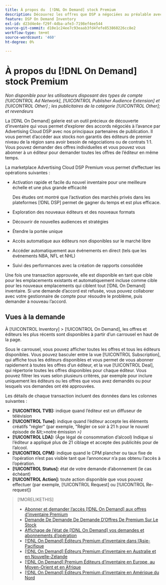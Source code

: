 ```yaml
---
title: À propos du  [!DNL On Demand] stock Premium
description: Découvrez les offres que DSP a négociées au préalable avec des éditeurs partenaires haut de gamme.
feature: DSP On Demand Inventory
exl-id: d23d4e4e-f29f-4dba-afe3-7198ef4ee544
source-git-commit: d10e1c24ee7c93eaab3fd4fefe853860226cc8e2
workflow-type: tm+mt
source-wordcount: '460'
ht-degree: 0%

---
```


# À propos du [!DNL On Demand] stock Premium

*Non disponible pour les utilisateurs disposant des types de compte  [!UICONTROL Ad Network],  [!UICONTROL Publisher Audience Extension] et  [!UICONTROL Other] ; les publicitaires de la catégorie  [!UICONTROL Other]; et revendeurs*

La [!DNL On Demand] galerie est un outil précieux de découverte d’inventaire qui vous permet d’explorer des accords négociés à l’avance par Advertising Cloud DSP avec nos principaux partenaires de publication. Il vous permet d’accéder aux stocks non garantis des éditeurs de premier niveau de la région sans avoir besoin de négociations ou de contrats 1:1. Vous pouvez demander des offres individuelles et vous pouvez vous abonner à un éditeur pour demander toutes les offres de l’éditeur en même temps.

La marketplace Advertising Cloud DSP Premium vous permet d’effectuer les opérations suivantes :

* Activation rapide et facile du nouvel inventaire pour une meilleure échelle et une plus grande efficacité

   Des études ont montré que l’activation des marchés privés dans les plateformes [!DNL DSP] permet de gagner du temps et est plus efficace.

* Exploration des nouveaux éditeurs et des nouveaux formats
* Découvrir de nouvelles audiences et stratégies
* Étendre la portée unique
* Accès automatique aux éditeurs non disponibles sur le marché libre
* Accéder automatiquement aux événements en direct (tels que les événements NBA, NFL et NHL)
* Suivi des performances avec la création de rapports consolidée

Une fois une transaction approuvée, elle est disponible en tant que cible pour les emplacements existants et automatiquement incluse comme cible pour les nouveaux emplacements qui ciblent tout [!DNL On Demand] inventaire. Si une demande d’accord est refusée, vous pouvez collaborer avec votre gestionnaire de compte pour résoudre le problème, puis demander à nouveau l’accord.

## Vues à la demande

À [!UICONTROL Inventory] > [!UICONTROL On Demand], les offres et éditeurs les plus récents <!-- how recent? --> sont disponibles à partir d’un carrousel en haut de la page.

Sous le carrousel, vous pouvez afficher toutes les offres et tous les éditeurs disponibles. Vous pouvez basculer entre la vue [!UICONTROL Subscription], qui affiche tous les éditeurs disponibles et vous permet de vous abonner rapidement à toutes les offres d’un éditeur, et la vue [!UICONTROL Deal], qui répertorie toutes les offres disponibles pour chaque éditeur. Vous pouvez filtrer les vues selon plusieurs critères, par exemple pour inclure uniquement les éditeurs ou les offres que vous avez demandés ou pour lesquels vos demandes ont été approuvées.

Les détails de chaque transaction incluent des données dans les colonnes suivantes :

* **[!UICONTROL TVB]:** indique quand l’éditeur est un diffuseur de télévision
* **[!UICONTROL Tune]:** indique quand l’éditeur accepte les éléments créatifs &quot;régler&quot; (par exemple, &quot;Régler ce soir à 21 h pour le nouvel épisode de \&lt;>notre émission *\>)*
* **[!UICONTROL LDA]:**  (Âge légal de consommation d’alcool) Indique si l’éditeur a appliqué plus de 21 ciblage et accepte des publicités pour de l’alcool.
* **[!UICONTROL CPM]:** indique quand le CPM plancher ou taux fixe de l’opération n’est pas visible tant que l’annonceur n’a pas obtenu l’accès à l’opération.
* **[!UICONTROL Status]:** état de votre demande d’abonnement (le cas échéant)
* **[!UICONTROL Action]:** toute action disponible que vous pouvez effectuer (par exemple,  [!UICONTROL Request] ou  [!UICONTROL Re-request])

>[!MORELIKETHIS]
>
>* [Abonner et demander l’accès  [!DNL On Demand] aux offres d’inventaire Premium](on-demand-inventory-subscribe.md)
>* [Demande De Demande De Demande D’Offres De Premium Sur Le Stock](on-demand-inventory-rerequest.md)
>* [Affichage de l’état de  [!DNL On Demand] vos demandes et abonnements d’opération](on-demand-inventory-view-status.md)
>* [[!DNL On Demand] Éditeurs Premium d’inventaire dans l’Asie-Pacifique](on-demand-inventory-publishers-apac.md)
>* [[!DNL On Demand] Éditeurs Premium d’inventaire en Australie et en Nouvelle-Zélande](on-demand-inventory-publishers-anz.md)
>* [[!DNL On Demand] Premium Éditeurs d’inventaire en Europe, au Moyen-Orient et en Afrique](on-demand-inventory-publishers-emea.md)
>* [[!DNL On Demand] Éditeurs Premium d’inventaire en Amérique du Nord](on-demand-inventory-publishers-na.md)

